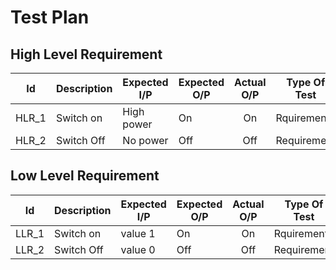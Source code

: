 # Test Plan

## High Level Requirement
| Id    	| Description 	| Expected I/P 	| Expected O/P 	| Actual O/P 	| Type Of Test 	|
|-------	|-------------	|--------------	|--------------	|:----------:	|--------------	|
| HLR_1 	| Switch on   	| High power   	|  On       	  |  On       	| Rquirement   	|
| HLR_2 	| Switch Off  	| No power     	|  Off      	  |  Off    	  | Requirement  	|

## Low Level Requirement
| Id    	| Description 	| Expected I/P 	| Expected O/P 	| Actual O/P 	| Type Of Test 	|
|-------	|-------------	|--------------	|--------------	|:----------:	|--------------	|
| LLR_1 	| Switch on   	| value 1      	|  On         	|  On       	| Rquirement   	|
| LLR_2 	| Switch Off  	| value 0      	|  Off        	|  Off    	  | Requirement  	|
